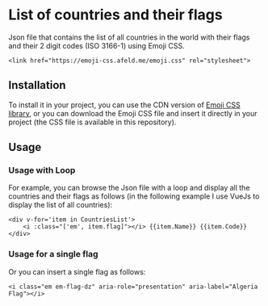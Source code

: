 # List of countries and their flags
Json file that contains the list of all countries in the world with their flags and their 2 digit codes (ISO 3166-1) using Emoji CSS.

```
<link href="https://emoji-css.afeld.me/emoji.css" rel="stylesheet">
```


## Installation

To install it in your project, you can use the CDN version of [Emoji CSS library](https://emoji-css.afeld.me/), or you can download the Emoji CSS file and insert it directly in your project (the CSS file is available in this repository).

## Usage

### Usage with Loop

For example, you can browse the Json file with a loop and display all the countries and their flags as follows (in the following example I use VueJs to display the list of all countries):

```
<div v-for='item in CountriesList'>
    <i :class="['em', item.flag]"></i> {{item.Name}} {{item.Code}}
</div>
```

### Usage for a single flag

Or you can insert a single flag as follows: 

```
<i class="em em-flag-dz" aria-role="presentation" aria-label="Algeria Flag"></i>
```
